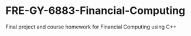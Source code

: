 # FRE-GY-6883-Financial-Computing
Final project and course homework for Financial Computing using C++
